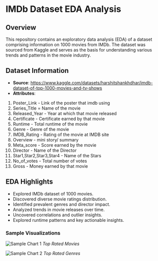 # IMDb Dataset EDA Analysis

## Overview

This repository contains an exploratory data analysis (EDA) of a dataset comprising information on 1000 movies from IMDb. The dataset was sourced from Kaggle and serves as the basis for understanding various trends and patterns in the movie industry.

## Dataset Information

- **Source**: https://www.kaggle.com/datasets/harshitshankhdhar/imdb-dataset-of-top-1000-movies-and-tv-shows
- **Attributes**:
1) Poster_Link - Link of the poster that imdb using
2) Series_Title = Name of the movie
3) Released_Year - Year at which that movie released
4) Certificate - Certificate earned by that movie
5) Runtime - Total runtime of the movie
6) Genre - Genre of the movie
7) IMDB_Rating - Rating of the movie at IMDB site
8) Overview - mini story/ summary
9) Meta_score - Score earned by the movie
10) Director - Name of the Director
11) Star1,Star2,Star3,Star4 - Name of the Stars
12) No_of_votes - Total number of votes
13) Gross - Money earned by that movie

## EDA Highlights

- Explored IMDb dataset of 1000 movies.
- Discovered diverse movie ratings distribution.
- Identified prevalent genres and director impact.
- Analyzed trends in movie releases over time.
- Uncovered correlations and outlier insights.
- Explored runtime patterns and key actionable insights.


### Sample Visualizations

![Sample Chart 1](![image](https://github.com/JaveriaMajeed/EDA-Analysis/plots/Certificates.png)
)
*Top Rated Movies*

![Sample Chart 2](![image](https://github.com/JaveriaMajeed/EDA-Analysis/plots/TopGenre.png)
)
*Top Rated Genres*


